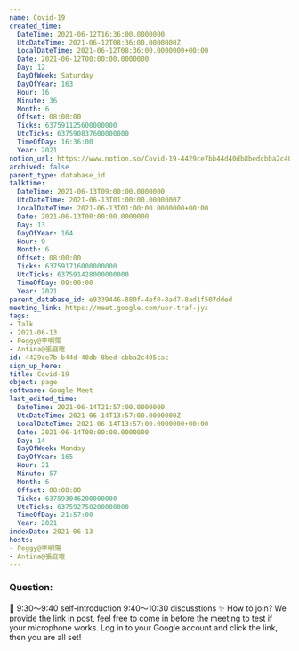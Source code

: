 ```yaml
---
name: Covid-19
created_time:
  DateTime: 2021-06-12T16:36:00.0000000
  UtcDateTime: 2021-06-12T08:36:00.0000000Z
  LocalDateTime: 2021-06-12T08:36:00.0000000+00:00
  Date: 2021-06-12T00:00:00.0000000
  Day: 12
  DayOfWeek: Saturday
  DayOfYear: 163
  Hour: 16
  Minute: 36
  Month: 6
  Offset: 08:00:00
  Ticks: 637591125600000000
  UtcTicks: 637590837600000000
  TimeOfDay: 16:36:00
  Year: 2021
notion_url: https://www.notion.so/Covid-19-4429ce7bb44d40db8bedcbba2c405cac
archived: false
parent_type: database_id
talktime:
  DateTime: 2021-06-13T09:00:00.0000000
  UtcDateTime: 2021-06-13T01:00:00.0000000Z
  LocalDateTime: 2021-06-13T01:00:00.0000000+00:00
  Date: 2021-06-13T00:00:00.0000000
  Day: 13
  DayOfYear: 164
  Hour: 9
  Month: 6
  Offset: 08:00:00
  Ticks: 637591716000000000
  UtcTicks: 637591428000000000
  TimeOfDay: 09:00:00
  Year: 2021
parent_database_id: e9339446-880f-4ef0-8ad7-8ad1f507dded
meeting_link: https://meet.google.com/uor-traf-jys
tags:
- Talk
- 2021-06-13
- Peggy@李明霈
- Antina@張庭瑄
id: 4429ce7b-b44d-40db-8bed-cbba2c405cac
sign_up_here: 
title: Covid-19
object: page
software: Google Meet
last_edited_time:
  DateTime: 2021-06-14T21:57:00.0000000
  UtcDateTime: 2021-06-14T13:57:00.0000000Z
  LocalDateTime: 2021-06-14T13:57:00.0000000+00:00
  Date: 2021-06-14T00:00:00.0000000
  Day: 14
  DayOfWeek: Monday
  DayOfYear: 165
  Hour: 21
  Minute: 57
  Month: 6
  Offset: 08:00:00
  Ticks: 637593046200000000
  UtcTicks: 637592758200000000
  TimeOfDay: 21:57:00
  Year: 2021
indexDate: 2021-06-13
hosts:
- Peggy@李明霈
- Antina@張庭瑄
---
```


### Question:


   
   
   
   
   
📅
9:30～9:40 self-introduction
9:40～10:30 discusstions
✨
How to join?
We provide the link in post, feel free to come in before the meeting to test if your microphone works. Log in to your Google account and click the link, then you are all set!

